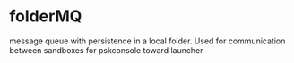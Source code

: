 # folderMQ
message queue with persistence in a local folder. Used for communication between sandboxes for pskconsole toward launcher
